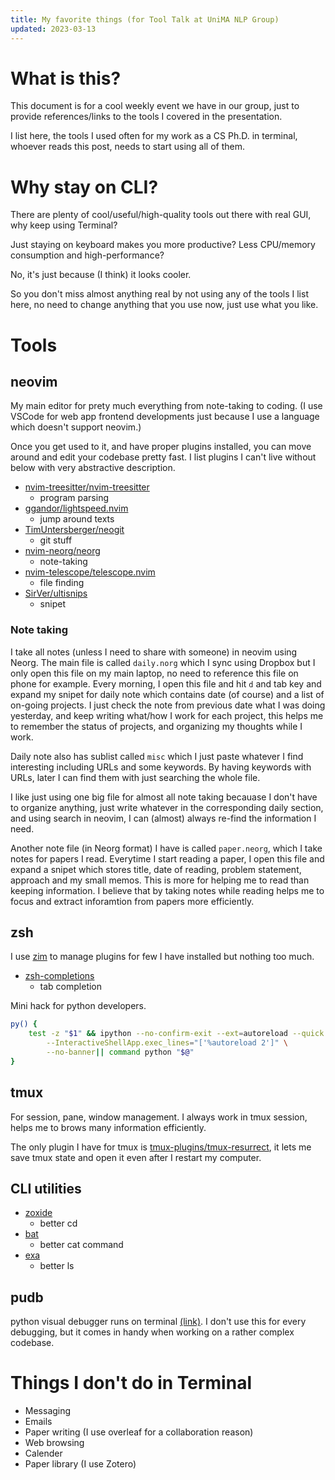 ```yaml
---
title: My favorite things (for Tool Talk at UniMA NLP Group)
updated: 2023-03-13
---
```


# What is this?

This document is for a cool weekly event we have in our group, just to provide references/links to the tools I covered in the presentation.

I list here, the tools I used often for my work as a CS Ph.D. in terminal, whoever reads this post, needs to start using all of them.


# Why stay on CLI?

There are plenty of cool/useful/high-quality tools out there with real GUI, why keep using Terminal?

Just staying on keyboard makes you more productive?
Less CPU/memory consumption and high-performance?

No, it's just because (I think) it looks cooler.

So you don't miss almost anything real by not using any of the tools I list here, no need to change anything that you use now, just use what you like.


# Tools

## neovim

My main editor for prety much everything from note-taking to coding.
(I use VSCode for web app frontend developments just because I use a language which doesn't support neovim.)

Once you get used to it, and have proper plugins installed, you can move around and edit your codebase pretty fast.
I list plugins I can't live without below with very abstractive description.

- [nvim-treesitter/nvim-treesitter](https://github.com/nvim-treesitter/nvim-treesitter)
  - program parsing
- [ggandor/lightspeed.nvim](https://github.com/ggandor/lightspeed.nvim)
  - jump around texts
- [TimUntersberger/neogit](https://github.com/TimUntersberger/neogit)
  - git stuff
- [nvim-neorg/neorg](https://github.com/nvim-neorg/neorg)
  - note-taking
- [nvim-telescope/telescope.nvim](https://github.com/nvim-telescope/telescope.nvim)
  - file finding
- [SirVer/ultisnips](https://github.com/SirVer/ultisnips)
  - snipet


### Note taking

I take all notes (unless I need to share with someone) in neovim using Neorg.
The main file is called `daily.norg` which I sync using Dropbox but I only open this file on my main laptop, no need to reference this file on phone for example.
Every morning, I open this file and hit `d` and tab key and expand my snipet for daily note which contains date (of course) and a list of on-going projects.
I just check the note from previous date what I was doing yesterday, and keep writing what/how I work for each project, this helps me to remember the status of projects, and organizing my thoughts while I work.

Daily note also has sublist called `misc` which I just paste whatever I find interesting including URLs and some keywords.
By having keywords with URLs, later I can find them with just searching the whole file.

I like just using one big file for almost all note taking becauase I don't have to organize anything, just write whatever in the corresponding daily section, and using search in neovim, I can (almost) always re-find the information I need.

Another note file (in Neorg format) I have is called `paper.neorg`, which I take notes for papers I read.
Everytime I start reading a paper, I open this file and expand a snipet which stores title, date of reading, problem statement, approach and my small memos.
This is more for helping me to read than keeping information.
I believe that by taking notes while reading helps me to focus and extract inforamtion from papers more efficiently.



## zsh

I use [zim](https://zimfw.sh/) to manage plugins for few I have installed but nothing too much.

- [zsh-completions](https://github.com/zsh-users/zsh-completions)
  - tab completion

Mini hack for python developers.

```bash
py() {
    test -z "$1" && ipython --no-confirm-exit --ext=autoreload --quick \
        --InteractiveShellApp.exec_lines="['%autoreload 2']" \
        --no-banner|| command python "$@"
}
```


## tmux

For session, pane, window management.
I always work in tmux session, helps me to brows many information efficiently.

The only plugin I have for tmux is [tmux-plugins/tmux-resurrect](https://github.com/tmux-plugins/tmux-resurrect), it lets me save tmux state and open it even after I restart my computer.

## CLI utilities

- [zoxide](https://github.com/ajeetdsouza/zoxide)
  - better cd
- [bat](https://github.com/sharkdp/bat)
  - better cat command
- [exa](https://the.exa.website/)
  - better ls

## pudb

python visual debugger runs on terminal [(link)](https://documen.tician.de/pudb/).
I don't use this for every debugging, but it comes in handy when working on a rather complex codebase.


# Things I don't do in Terminal

- Messaging
- Emails
- Paper writing (I use overleaf for a collaboration reason)
- Web browsing
- Calender
- Paper library (I use Zotero)
